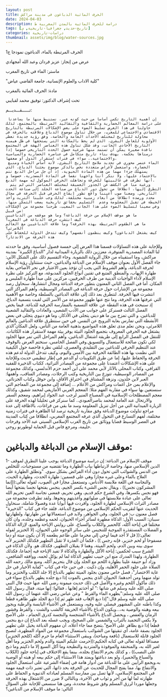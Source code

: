 ```yaml
---
layout: post
title: الحرف المائية الذباغون في مدينة مراكش
date: 2024-04-03
description: دراسة للحرف المائية بالمدن المغربية ط
tags: [تاريخ-حديث, جغرافيا-تاريخية, ي]
categories: دراسات-تاريخية
thumbnail: assets/img/blog/water-sources.jpg
---
```

الحرف المرتبطة بالماء، الدباغون نمودجا ج1



عرض من إنجاز: عزيز فردان وعبد الله أمجهادي

ماستر: الماء في تاريخ المغرب

"كلية الاداب والعلوم الإنسانية، جامعة القاضي عياض"

مادة: الحرف المائية بالمغرب 

تحت إشراف الدكتور: توفيق محمد لقبايبي

تــــــقـــديـــم:
        
     إن أهمية التاريخ تكمن أساسا من حيث كونه عبر، نستنبط منها ما يساعدنا على دراسة المعالم الحضارية والثقافية والتقاليد المرتبطة بالمجتمع، لذلك حاولنا في هذا العرض تسليط الضوء على بعض الإشكالات المرتبطة بالتاريخ الاقتصادي والاجتماعي للمغرب، من خلال تناول موضوع الدباغ وعلاقته بالحرفة في محاولة للتأريخ لمختلف الأحداث العامة والخاصة، وفق رؤية جديدة تعطي الأولوية للعامل البشري، الذي لم يحظ بالمكانة التي يستحقها في ظل هيمنة التاريخ الأحادي الجانب، وقد شكل تناول هذه العناصر الهشة في المجتمع نافدة صغيرة يمكن أن تستمد منها شرعية حصول الحدث التاريخي خصوصا إذا درسناها بحكمة، بهدف بناء تاريخ متكامل في عناصره الحضارية والسياسية والاجتماعية.. سواء في فترات استقرار الدول أو ضعفها.
     الماء عنصر محوري في تحديد ملامح التاريخ البشري، لأنه أساس الحياة ومنبع الحضارة، واستعمل لأغراض متعددة نخص بالذكر موضوع بحثنا الدباغ، الذي يستهلك جزءا مهما من هذه المادة الحيوية، إذ أن جل مراحل الدبغ تتم بالاعتماد عليها، ولا ننكر أننا واجهنا نقصا في المادة المصدرية، خصوصا و أنها تطرقت في غالبيتها للحرفة وتجاهلت الحرفي الموكول له مهمة الدبغ. 
      ورغبة منا في الكشف عن الجذور العميقة لمختلف العناصر التي لم يتم التطرق إليها، انطلاقا من تحول دور الدباغ من صناعة الجلد إلى صناعة الحدث التاريخي. وضعنا صوب أعيننا واقع تطور إيقاع الحرفي قبل الحرفة في مجال محدد ورصده انطلاقا من أبعاد زمنية مختلفة، لذلك وجب علينا التريث وأخذ الحيطة في تقبل المعلومة وعدم  التسليم بحقائق تاريخية يصعب التمكن منها. وفي سعينا لتسليط الضوء على هذا الجانب المغيب، طرحنا مجموعة من الإشكالات من قبيل:
	ما هو موقف الإسلام من حرفة الدباغة؟ وما هو موقفه من الدباغيين
	كيف انتشرت حرفة الدباغة في المغرب؟ 
	ما هي الطقوس المرتبطة بهذه الحرفة؟ وما علاقة الدباغيين مع العالم اللامرئي؟
	كيف يشتغل الدباغون؟ وكيف ينظمون أنفسهم؟ وكيف تتدخل الدولة للحفاظ على هذه الحرفة من الاندثار؟
 وللإجابة على هذه التساؤلات قسمنا هذا العرض إلى خمسة فصول أساسية، وفق ما حددته لنا المادة المصدرية المتوفرة، معززين ذلك بالزيارة الميدانية لدار "الدباغ الكبيرة" بمدينة مراكش، وما استقيناه من خلال الرواية الشفوية. وجاء التقسيم ذلك على الشكل الآتي:
     جاء الفصل الأول بعنوان موقف الإسلام من الدباغة والدباغين، حيث سنتناول رؤية الإسلام لحرفة الدباغة، وأهم الشروط التي يجب أن تؤخذ بعين الاعتبار في نحر الأضاحي بغاية طهارة الإيهاب، والمنطق المتبع في تقنين أنواع الجلود المدبوغة، مع التركيز على نظرة الإسلام لأداء الواجبات الدينية من طرف الحرفيين، مركزين على مبدأ طهارة الملبس و المكان.
     أما في الفصل الثاني المعنون بتطور حرفة الدباغة ومجال انتشارها، سنحاول   رصد مجموعة من الإشارات حول حرفة الدباغة في المصادر الوسيطية، وأهم المراكز التي انتشرت فيها الحرفة. لنتطرق بعد ذلك إلى علاقة الدباغين بالسلطة وخاصة مع الأهمية التي عرفتها هذه الحرفة، وما نتج عنها ظهور مجموعة من الأسر التي لقبت بتسمية الدباغ، إذ سنبحث في هذه النقطة عن علاقة التسمية بالممارسة الحرفية للدباغة. فيما يخص الفصل الثالث فسنركز على جوانب من الأدب الشعبي، والعادات والتقاليد الشعبية للدباغين، و التي تمزج بين ما هو ديني يتجلى في الأذكار، وما هو دنيوي يتجلى في بعض الأنشطة التي تمارس بغاية الترويح عن النفس. في حين سنتطرق علاقة الدباغين بالعالم اللامرئي،  ونحن نعلم مدى تعلق هذه المواضيع بذهنية العامة من الناس، ولعل المكان َّالذي يشتغل فيه الحرفي المعروف بتجميع الجلود النيئة يوفر بيئة مهمة لاستقرار هذه الكائنات. للنتقل في الفصل الرابع إلى طريقة اشتغال الدباغين، وأهم المراحل التي تمر منها الجلود لكي تكون صالحة للاستعمال والتسويق.وفي الفصل الخامس، سنختم العرض بالوقوف عند التنظيم الحرفي للدباغين بين التقليدي والعصري، لنلقي نظرة فاحصة حول الكيفية التي نظمت بها هذه الطائفة الحرفية بين الأمس واليوم، وكيف تتدخل الدولة لدعم هذه الحرفة والحفاظ عليها، إما عن طرق التكوينات أو الدعم في إطار تنظيمي حديث.وللإجابة على هذه الإشكالات اعتمدنا على مجموعة من المصادر التراثية،  ككتاب الذخيرة للفقيه القرافي، وكتاب المحلى بالآثار لأبي محمد علي ابن أحمد حزم الأندلسي، وكذلك مجموعة من المصادر الوسيطية، تتوزع بين التاريخية وكتب الرحلات، ومصادر المناقب، وأهمها: العبر لابن خلدون، ونزهة المشتاق في اختراق الآفاق، وابن حوقل وكتاب الجزنائي، والإعلام بمن حل أغمات ومراكش من الأعلام ... إضافة إلى مجموعة من المعاجم التي سنستعين بها سواء في مقاربة الفهم مثلا: المعجم العربي الأمازيغي لمحمد شفيق، وكذلك معجم المصطلحات الإسلامية في المصباح المنير لرجب عبد الجواد إبراهيم، ومعجم السفر والارتحال عند العامة لمحمد بناصرالعبودي.. كما سنركز في تحليلنا لهذه الحرفة على الزيارة الميدانية التي من أجل تنزيل المعلومة وسد ما بقي من فراغات، بالاظافة إلى عدة مراجع تناولت موضوع الدباغة وفق مقاربة تاريخية ترصد لنا الظاهرة في فترات زمنية مختلفة، لفهم التسارع في التحول الذي عرفه المجتمع المغربي، انطلاقا من كتاب المدينة في العصر الوسيط قضايا ووثائق من تاريخ الغرب الإسلامي السبتي عبد الأحد وفرحات حليمة، ومرجع فاس قبل الحماية  لوطورنو روجي.
     
#  موقف الإسلام من الدباغة والدباغين:

1-	موقف الإسلام من الدباغة: 
   إن دراسة موضوع الدباغة يوجب علينا التطرق لموقف الدين الإسلامي منها، وخاصة لارتباطها بباب الطهارة وما تقتضيه من مستوجبات، للتخلص من الدنس والشوائب التي تحول دون أداء الفرائض بشكل سوي. "وتطلق الطهارة على العلاج بالماء وعلى غيره مجازا وهي على قسمين: طهارة الحدث، وطهارة الخبث، والنجاسة في اللغة ملابسة الأدناس، وتستعمل مجازا في العيوب، لقوله تعالى:((إنما المشركون نجس)) ، ويقال نجس الشيء بكسر الجيم، ينجس بفتحها نجسا بفتحها أيضا فهو نجس بكسرها، وفي الشرع حكم قديم، وهي تحريم، فمعنى نجاسة العين تحريم الله تعالى على عبادة ملابستها في صلواتهم وأغذيتهم ونحوها. ولقد تطرقت مجموعة من مصادر التراث الإسلامي لطهارة الجلود، وأفردت فيها أبوابا عدة وفصولا شاملة، سنحاول الحديث عنها لتقريب الحكم الإسلامي من موضوع الدباغة. فلقد جاء في كتاب "الذخيرة" فصل معنون ب: في الجلود، وفي الجواهر، ولابد في استعمالاتها من طهارتها، ولطهارتها سببان:
السبب الأول: الذكاة  مطهرة لسائر أجزاء الحيوان، لحمه وعظمه وجلده، وان كان مختلفا في إباحة أكله، كالحمير والكلاب والسباع، على روايتي الإباحة والمنع، لإزالة الذكاة و الفضلات المستقذرة الموجبة للتنجيس على سائر الوجوه على الحيوان، إلا الخنزير لقوله تعالى:(( قل لا أجد فيما أوحي إلي محرما على طاعم يطعمه إلا أن يكون ميتة أو دما مسفوحا أو لحم خنزير، فإنه رجس )) ، فكما أن العذرة لا تقبل التطهير فكذلك الخنزير لأنه سوى بينه وبين الدم، ولحم الميتة، وهما لا يقبلان التطهير، فكذلك هو. ولأن الذكاة في الشرع سبب لحكمين: إباحة الأكل والطهارة والذكاة لا تفيد الإباحة فيه إجماعا، فكذلك الطهارة، ولهذا المدرك منع ابن حبيب تطهير الذكاة لما لم يؤكل لحمه، ووافقه الشافعي، وزاد أبو حنيفة علينا بطهارة اللحم مع الجلد وإن قال بتحريم أكله. ومنع مالك رحمه الله الصلاة على جلود الحمر الأهلية، وإن ذكيت .
 في حين جاء في كتاب "كفاية الأخيار في حل غاية الاختصار"، فصل خاص معنون بجلود الميتة تطهر بالدباغ إلا جلد الكلب والخنزير وما تولد منهما ومن أحدهما: الحيوان الذي ينجس بالموت إذا دبغ جلده يطهر بالدباغ سواء في ذلك مأكول اللحم وغيره والأصل في ذلك حديث ميمونة  رضي الله عنها حيث قال النبي صلى الله عليه وسلم في شاتها :" لو أخذتم إهابها ، فقالوا: إنها ميتة، فقال رسول الله صلى الله عليه وسلم:"يطهره الماء والقرظ " وعن عباس رضي الله عنهما أن رسول الله صلى الله عليه وسلم قال:"إذا دبغ الإهاب فقد طهر  ثم إذا دبغ الجلد طهر ظاهره قطعا وكذا باطنه على المشهور فيصلى عليه وفيه، ويستعمل في الأشياء اليابسة والرطبة ويجوز بيعه وهبته والوصية به،...ويكون الدباغ بالأشياء الحريفة كالشب والشت ، والقرظ وقشور الرمان والعفص ، ويحصل الدباغ بالأشياء المتنجسة والنجسة كدرق الحمام ، على الأصح ولا يكفي التجميد بالتراب والشمس على الصحيح، ويجب غسله بعد الدباغ إن دبغ بنجس قطعا إذا دبغ بطاهر على الأصح".يتضح مما جاء أعلاه، أن مفهوم الدباغة يحيل على تطهير الجلود بصفة عامة، أي تنقيتها من الشوائب باستعمال مجموعة من المواد المطهرة، لتصبح الجلود قابلة للاستعمال (نافعة ومباحة)، ويبقى الاستثناء العام ما حرم أكله (كلحم الخنزير) مصداقا لقوله تعالى في كتابه الحكيم:((حرمت عليكم الميتة والدم ولحم الخنزير وما أهل لغير الله به، والمنخنقة والموقوذة والمتردية والنطيحة وما أكل السبع إلا ما ذكيتم وما ذبح على النصب)) ، و كذلك يحرم الانتفاع بجلده، بينما يقع الاختلاف في إباحة جلود (الكلاب والسباع والحمير)، ولو بعد دباغتها ويمتد هذا الاستثناء إلى حكم بيعه أو هبته أو الوصية به.ويجمع الرأيين على ما للدباغة من أدوار هامة في إضفاء الشرعية على استعمال الجلود والانتفاع بها، مما يفتح المجال للحديث عن الحرفة بحد ذاتها، التي تعتبر ذات قيمة مهمة في المجتمع الإسلامي، لأنها تصل بين ممارسة المسلم لعباداته الدنيوية و الحفاظ على طهارته لما لها من أجر و ثواب في الآخرة، وبالتالي لا ضرر من الاشتغال بهذه الحرفة وجعلها موردا لرزق المسلم وفق شروط محددة، ومن هنا سنسعى للإجابة على السؤال التالي: ما موقف الإسلام من الدباغين؟
 
